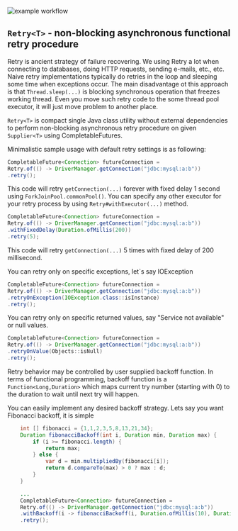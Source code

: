 ![example workflow](https://github.com/skopylov58/java-async-retry/actions/workflows/gradle.yml/badge.svg)

## `Retry<T>` - non-blocking asynchronous functional retry procedure

Retry is ancient strategy of failure recovering. We using Retry a lot when connecting to databases, doing HTTP requests, sending e-mails, etc., etc.
Naive retry implementations typically do retries in the loop and sleeping some time when exceptions occur. The main disadvantage ot this approach is that `Thread.sleep(...)` is blocking synchronous operation that freezes working thread. Even you move such retry code to the some thread pool executor, it will just move problem to another place.

`Retry<T>` is compact single Java class utility without external dependencies to perform non-blocking asynchronous retry procedure on given `Supplier<T>` using CompletableFutures.

Minimalistic sample usage with default retry settings is as following:

```java
CompletableFuture<Connection> futureConnection = 
Retry.of(() -> DriverManager.getConnection("jdbc:mysql:a:b"))
.retry();
```
This code will retry `getConnection(...)` forever with fixed delay 1 second using `ForkJoinPool.commonPool()`. You can specify any other executor for your retry process by using `Retry#withExecutor(...)` method.

```java
CompletableFuture<Connection> futureConnection = 
Retry.of(() -> DriverManager.getConnection("jdbc:mysql:a:b"))
.withFixedDelay(Duration.ofMillis(200))
.retry(5);
```
This code will retry `getConnection(...)` 5 times with fixed delay of 200 millisecond. 

You can retry only on specific exceptions, let`s say IOException
```java
CompletableFuture<Connection> futureConnection = 
Retry.of(() -> DriverManager.getConnection("jdbc:mysql:a:b"))
.retryOnException(IOException.class::isInstance)
.retry();
```

You can retry only on specific returned values, say "Service not available" or null values.
```java
CompletableFuture<Connection> futureConnection = 
Retry.of(() -> DriverManager.getConnection("jdbc:mysql:a:b"))
.retryOnValue(Objects::isNull)
.retry();
```
Retry behavior may be controlled by user supplied backoff function.
In terms of functional programming, backoff function is a `Function<Long,Duration>` which maps current try number (starting with 0)  to the duration to wait until next try will happen.

You can easily implement any desired backoff strategy. Lets say you want Fibonacci backoff, it is simple

```java
    int [] fibonacci = {1,1,2,3,5,8,13,21,34};
    Duration fibonacciBackoff(int i, Duration min, Duration max) {
        if (i >= fibonacci.length) {
            return max;
        } else {
            var d = min.multipliedBy(fibonacci[i]);
            return d.compareTo(max) > 0 ? max : d;
        }
    }

    ...
    CompletableFuture<Connection> futureConnection = 
    Retry.of(() -> DriverManager.getConnection("jdbc:mysql:a:b"))
    .withBackoff(i -> fibonacciBackoff(i, Duration.ofMillis(10), Duration.ofSeconds(1))
    .retry();
```
 

